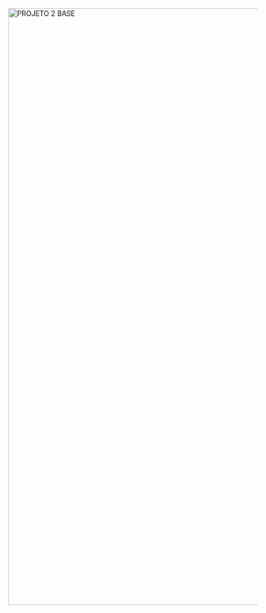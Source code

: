 <img width="1203" alt="PROJETO 2 BASE" src="https://github.com/vitorbordalo/Band-Forms/assets/151081737/842f5910-1685-4675-bae2-a971bbf5a96d">

